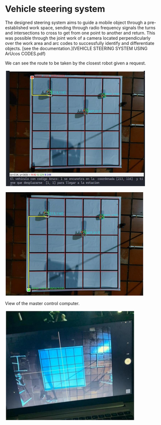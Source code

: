 # Vehicle steering system

The designed steering system aims to guide a mobile object through a pre-established work space, sending through radio frequency signals the turns and intersections to cross to get from one point to another and return. This was possible through the joint work of a camera located perpendicularly over the work area and arc codes to successfully identify and differentiate objects.
[see the documentation.](VEHICLE STEERING SYSTEM USING ArUcos CODES.pdf)

We can see the route to be taken by the closest robot given a request.

![Image 1](Img/Resultados2.png)

![Image 2](Img/Resultados.png)

View of the master control computer.

!["as"](Img/Resultados3.png)


